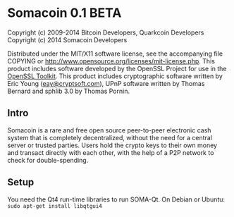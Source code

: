 Somacoin 0.1 BETA
====================

Copyright (c) 2009-2014 Bitcoin Developers, Quarkcoin Developers
Copyright (c) 2014 Somacoin Developers

Distributed under the MIT/X11 software license, see the accompanying
file COPYING or http://www.opensource.org/licenses/mit-license.php.
This product includes software developed by the OpenSSL Project for use in the [OpenSSL Toolkit](http://www.openssl.org/). This product includes
cryptographic software written by Eric Young ([eay@cryptsoft.com](mailto:eay@cryptsoft.com)), UPnP software written by Thomas Bernard and
sphlib 3.0 by Thomas Pornin.


Intro
---------------------
Somacoin is a rare and free open source peer-to-peer electronic cash system that 
is completely decentralized, without the need for a central server or trusted
parties.  Users hold the crypto keys to their own money and transact directly
with each other, with the help of a P2P network to check for double-spending.


Setup
---------------------
You need the Qt4 run-time libraries to run SOMA-Qt. On Debian or Ubuntu:
	`sudo apt-get install libqtgui4`


